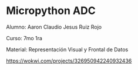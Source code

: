 # Micropython ADC

Alumno: Aaron Claudio Jesus Ruiz Rojo

Curso: 7mo 1ra
 
Material: Representación Visual y Frontal de Datos

https://wokwi.com/projects/326950942240932436
